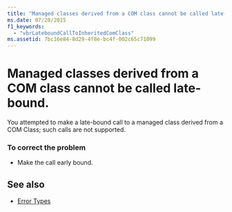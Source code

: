```yaml
---
title: "Managed classes derived from a COM class cannot be called late-bound."
ms.date: 07/20/2015
f1_keywords: 
  - "vbrLateboundCallToInheritedComClass"
ms.assetid: 7bc16e84-8d29-4f8e-bc4f-002c65c71099
---
```

# Managed classes derived from a COM class cannot be called late-bound.
You attempted to make a late-bound call to a managed class derived from a COM Class; such calls are not supported.  
  
### To correct the problem  
  
-   Make the call early bound.  
  
## See also
- [Error Types](../../visual-basic/programming-guide/language-features/error-types.md)
